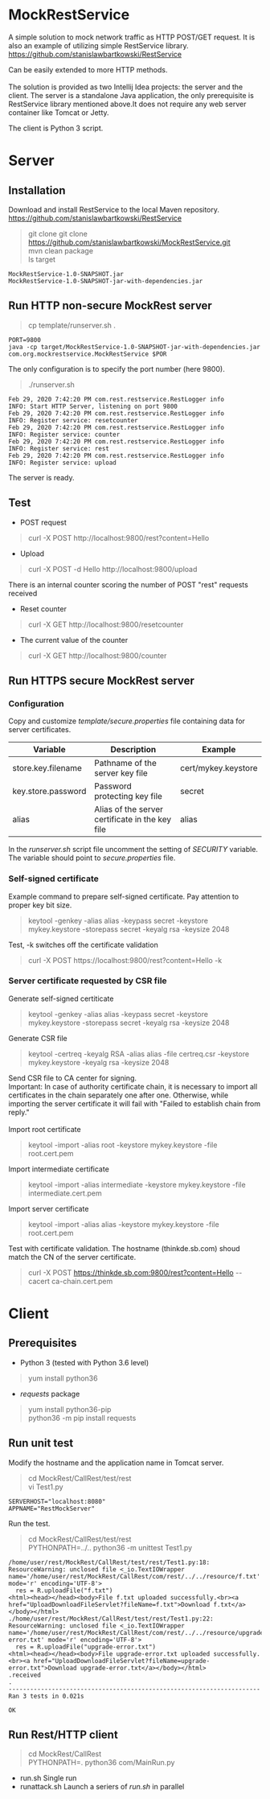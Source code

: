 # MockRestService

A simple solution to mock network traffic as HTTP POST/GET request. It is also an example of utilizing simple RestService library. https://github.com/stanislawbartkowski/RestService

Can be easily extended to more HTTP methods.<br><br>
The solution is provided as two Intellij Idea projects: the server and the client. The server is a standalone Java application, the only prerequisite is RestService library mentioned above.It does not require any web server container like Tomcat or Jetty.

The client is Python 3 script.
# Server
## Installation
Download and install RestService to the local Maven repository.<br>
https://github.com/stanislawbartkowski/RestService

> git clone git clone https://github.com/stanislawbartkowski/MockRestService.git<br>
> mvn clean package<br>
> ls target
```
MockRestService-1.0-SNAPSHOT.jar
MockRestService-1.0-SNAPSHOT-jar-with-dependencies.jar
```
## Run HTTP non-secure MockRest server
> cp template/runserver.sh .<br>
```
PORT=9800
java -cp target/MockRestService-1.0-SNAPSHOT-jar-with-dependencies.jar com.org.mockrestservice.MockRestService $POR
```
The only configuration is to specify the port number (here 9800).
> ./runserver.sh
```
Feb 29, 2020 7:42:20 PM com.rest.restservice.RestLogger info
INFO: Start HTTP Server, listening on port 9800
Feb 29, 2020 7:42:20 PM com.rest.restservice.RestLogger info
INFO: Register service: resetcounter
Feb 29, 2020 7:42:20 PM com.rest.restservice.RestLogger info
INFO: Register service: counter
Feb 29, 2020 7:42:20 PM com.rest.restservice.RestLogger info
INFO: Register service: rest
Feb 29, 2020 7:42:20 PM com.rest.restservice.RestLogger info
INFO: Register service: upload

```
The server is ready.

## Test

* POST request
> curl -X POST  http://localhost:9800/rest?content=Hello

* Upload
> curl -X POST -d Hello  http://localhost:9800/upload

There is an internal counter scoring the number of POST "rest" requests received
* Reset counter
> curl -X GET  http://localhost:9800/resetcounter
* The current value of the counter
> curl -X GET  http://localhost:9800/counter

## Run HTTPS secure MockRest server

### Configuration
Copy and customize *template/secure.properties* file containing data for server certificates.

| Variable | Description | Example |
| -------- | -------- | ----------|
| store.key.filename | Pathname of the server key file |  cert/mykey.keystore
| key.store.password | Password protecting key file | secret
| alias | Alias of the server certificate in the key file | alias

In the *runserver.sh* script file uncomment the setting of *SECURITY* variable. The variable should point to *secure.properties* file.<br> 
### Self-signed certificate
Example command to prepare self-signed certificate. Pay attention to proper key bit size.<br>
> keytool -genkey -alias alias -keypass secret -keystore mykey.keystore -storepass secret -keyalg rsa -keysize 2048

Test, -k switches off the certificate validation<br>
> curl -X POST https://localhost:9800/rest?content=Hello -k

### Server certificate requested by CSR file
Generate self-signed certiticate<br>
> keytool -genkey -alias alias -keypass secret -keystore mykey.keystore -storepass secret -keyalg rsa -keysize 2048<br>

Generate CSR file<br>
> keytool -certreq -keyalg RSA -alias alias -file certreq.csr -keystore mykey.keystore -keyalg rsa -keysize 2048 <br>

Send CSR file to CA center for signing. <br>
Important: In case of authority certificate chain, it is necessary to import all certificates in the chain separately one after one. Otherwise, while importing the server certificate it will fail with "Failed to establish chain from reply."<br>
<br>
Import root certificate<br>
> keytool -import -alias root -keystore mykey.keystore -file root.cert.pem<br>

Import intermediate certificate<br>
> keytool -import -alias intermediate -keystore mykey.keystore -file intermediate.cert.pem<br>

Import server certificate<br>
> keytool -import -alias alias -keystore mykey.keystore -file root.cert.pem<br>

Test with certificate validation. The hostname (thinkde.sb.com) shoud match the CN of the server certificate.

> curl -X POST https://thinkde.sb.com:9800/rest?content=Hello --cacert ca-chain.cert.pem<br>

# Client
## Prerequisites
* Python 3 (tested with Python 3.6 level)<br>
> yum install python36<br>

* *requests* package
> yum install python36-pip<br>
> python36 -m pip install requests<br>

## Run unit test

Modify the hostname and the application name in Tomcat server.

> cd MockRest/CallRest/test/rest<br>
> vi Test1.py<br>
```
SERVERHOST="localhost:8080"
APPNAME="RestMockServer"
```
Run the test.<br>

> cd MockRest/CallRest/test/rest<br>
> PYTHONPATH=../..   python36 -m unittest Test1.py 
```
/home/user/rest/MockRest/CallRest/test/rest/Test1.py:18: ResourceWarning: unclosed file <_io.TextIOWrapper name='/home/user/rest/MockRest/CallRest/com/rest/../../resource/f.txt' mode='r' encoding='UTF-8'>
  res = R.uploadFile("f.txt")
<html><head></head><body>File f.txt uploaded successfully.<br><a href="UploadDownloadFileServlet?fileName=f.txt">Download f.txt</a></body></html>
./home/user/rest/MockRest/CallRest/test/rest/Test1.py:22: ResourceWarning: unclosed file <_io.TextIOWrapper name='/home/user/rest/MockRest/CallRest/com/rest/../../resource/upgrade-error.txt' mode='r' encoding='UTF-8'>
  res = R.uploadFile("upgrade-error.txt")
<html><head></head><body>File upgrade-error.txt uploaded successfully.<br><a href="UploadDownloadFileServlet?fileName=upgrade-error.txt">Download upgrade-error.txt</a></body></html>
.received
.
----------------------------------------------------------------------
Ran 3 tests in 0.021s

OK

```
## Run Rest/HTTP client
> cd MockRest/CallRest<br>
> PYTHONPATH=. python36 com/MainRun.py<br>

* run.sh Single run
* runattack.sh Launch a seriers of  *run.sh* in parallel
